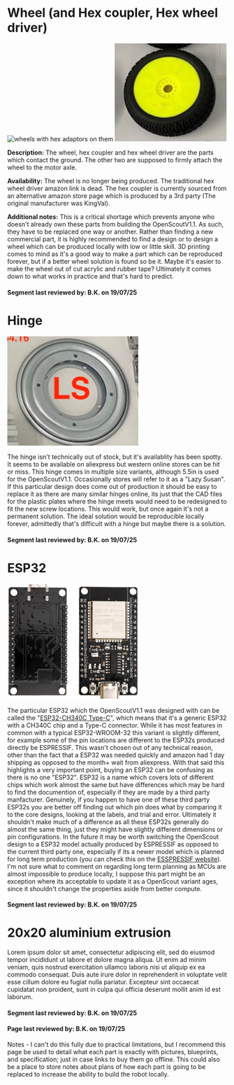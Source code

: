 # Wheel (and Hex coupler, Hex wheel driver)
<p float="center">
  <img src="../../Documentation/Images/wheels_1.jpeg" title="wheels with hex adaptors on them" width="300"/>
  <img src="../../Documentation/Images/wheel.PNG" title="wheels without hex adaptor" width="256"/>
</p>

**Description:** The wheel, hex coupler and hex wheel driver are the parts which contact the ground. The other two are supposed to firmly attach the wheel to the motor axle.

**Availability:** The wheel is no longer being produced. The traditional hex wheel driver amazon link is dead. The hex coupler is currently sourced from an alternative amazon store page which is produced by a 3rd party (The original manufacturer was KingVal).

**Additional notes:** This is a critical shortage which prevents anyone who doesn't already own these parts from building the OpenScoutV1.1. As such, they have to be replaced one way or another. Rather than finding a new commercial part, it is highly recommended to find a design or to design a wheel which can be produced locally with low or little skill. 3D printing comes to mind as it's a good way to make a part which can be reproduced forever, but if a better wheel solution is found so be it. Maybe it's easier to make the wheel out of cut acrylic and rubber tape? Ultimately it comes down to what works in practice and that's hard to predict.

#### Segment last reviewed by: B.K. on 19/07/25

# Hinge
<p float="left">
  <img src="../../Documentation/Images/hinge.PNG" title="hinge" width="300"/>
</p>

The hinge isn't technically out of stock, but it's availablity has been spotty. It seems to be available on aliexpress but western online stores can be hit or miss. This hinge comes in multiple size variants, although 5.5in is used for the OpenScoutV1.1. Occasionally stores will refer to it as a "Lazy Susan". If this particular design does come out of production it should be easy to replace it as there are many similar hinges online, its just that the CAD files for the plastic plates where the hinge meets would need to be redesigned to fit the new screw locations. This would work, but once again it's not a permanent solution. The ideal solution would be reproducible locally forever, admittedly that's difficult with a hinge but maybe there is a solution. 

#### Segment last reviewed by: B.K. on 19/07/25

# ESP32
<p float="left">
  <img src="../../Documentation/Images/esp32.jpg" title="ESP32" width="300"/>
</p>

The particular ESP32 which the OpenScoutV1.1 was designed with can be called the "[ESP32-CH340C Type-C](https://amz.run/9w90)", which means that it's a generic ESP32 with a CH340C chip and a Type-C connector. While it has most features in common with a typical ESP32-WROOM-32 this variant is slightly different, for example some of the pin locations are different to the ESP32s produced directly be ESPRESSIF. This wasn't chosen out of any technical reason, other than the fact that a ESP32 was needed quickly and amazon had 1 day shipping as opposed to the month+ wait from aliexpress. With that said this highlights a very important point, buying an ESP32 can be confusing as there is no one "ESP32". ESP32 is a name which covers lots of different chips which work almost the same but have differences which may be hard to find the documention of, especially if they are made by a third party manfacturer. Genuinely, if you happen to have one of these third party ESP32s you are better off finding out which pin does what by comparing it to the core designs, looking at the labels, and trial and error. Ultimately it shouldn't make much of a difference as all these ESP32s generally do almost the same thing, just they might have slightly different dimensions or pin configurations. In the future it may be worth switching the OpenScout design to a ESP32 model actually produced by ESPRESSIF as opposed to the current third party one, especially if its a newer model which is planned for long term production (you can check this on the [ESSPRESSIF website](https://www.espressif.com/en/products/socs/esp32)). I'm not sure what to comment on regarding long term planning as MCUs are almost impossible to produce locally, I suppose this part might be an exception where its acceptable to update it as a OpenScout variant ages, since it shouldn't change the properties aside from better compute.

#### Segment last reviewed by: B.K. on 19/07/25

# 20x20 aluminium extrusion

Lorem ipsum dolor sit amet, consectetur adipiscing elit, sed do eiusmod tempor incididunt ut labore et dolore magna aliqua. Ut enim ad minim veniam, quis nostrud exercitation ullamco laboris nisi ut aliquip ex ea commodo consequat. Duis aute irure dolor in reprehenderit in voluptate velit esse cillum dolore eu fugiat nulla pariatur. Excepteur sint occaecat cupidatat non proident, sunt in culpa qui officia deserunt mollit anim id est laborum.

#### Segment last reviewed by: B.K. on 19/07/25

#### Page last reviewed by: B.K. on 19/07/25

Notes - I can't do this fully due to practical limitations, but I recommend this page be used to detail what each part is exactly with pictures, blueprints, and specification; just in case links to buy them go offline. This could also be a place to store notes about plans of how each part is going to be replaced to increase the ability to build the robot locally.
